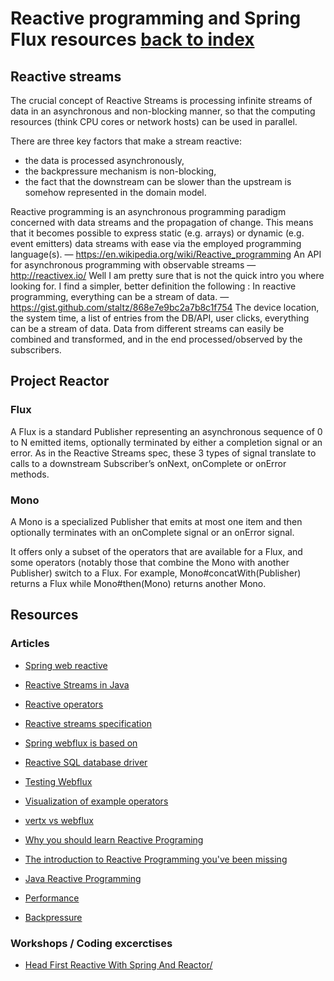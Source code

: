 # Reactive programming and Spring Flux resources [back to index](/)

## Reactive streams

The crucial concept of Reactive Streams is processing infinite streams
of data in an asynchronous and non-blocking manner, so that the
computing resources (think CPU cores or network hosts) can be used in
parallel.

There are three key factors that make a stream reactive:
- the data is processed asynchronously,
- the backpressure mechanism is non-blocking,
- the fact that the downstream can be slower than the upstream is somehow represented in the domain model.


Reactive programming is an asynchronous programming paradigm concerned with data streams and the propagation of change. This means that it becomes possible to express static (e.g. arrays) or dynamic (e.g. event emitters) data streams with ease via the employed programming language(s).
— https://en.wikipedia.org/wiki/Reactive_programming
An API for asynchronous programming with observable streams
— http://reactivex.io/
Well I am pretty sure that is not the quick intro you where looking for. I find a simpler, better definition the following :
In reactive programming, everything can be a stream of data.
— https://gist.github.com/staltz/868e7e9bc2a7b8c1f754
The device location, the system time, a list of entries from the DB/API, user clicks, everything can be a stream of data. Data from different streams can easily be combined and transformed, and in the end processed/observed by the subscribers.


## Project Reactor

### Flux

A Flux<T> is a standard Publisher<T> representing an asynchronous sequence of 0 to N emitted items, optionally terminated by either a completion signal or an error. As in the Reactive Streams spec, these 3 types of signal translate to calls to a downstream Subscriber’s onNext, onComplete or onError methods.


### Mono

A Mono<T> is a specialized Publisher<T> that emits at most one item and then optionally terminates with an onComplete signal or an onError signal.

It offers only a subset of the operators that are available for a Flux, and some operators (notably those that combine the Mono with another Publisher) switch to a Flux.
For example, Mono#concatWith(Publisher) returns a Flux while Mono#then(Mono) returns another Mono.




## Resources

### Articles

- [Spring web reactive](https://docs.spring.io/spring/docs/current/spring-framework-reference/web-reactive.html)
- [Reactive Streams in Java](https://blog.softwaremill.com/how-not-to-use-reactive-streams-in-java-9-7a39ea9c2cb3)
- [Reactive operators](http://reactivex.io/documentation/operators.html)
- [Reactive streams specification](https://github.com/reactive-streams/reactive-streams-jvm)
- [Spring webflux is based on](https://projectreactor.io/)
- [Reactive SQL database driver ](https://r2dbc.io/)
- [Testing Webflux](https://docs.spring.io/spring/docs/current/spring-framework-reference/testing.html#webtestclient)
- [Visualization of example operators](https://rxmarbles.com/#defaultIfEmpty)
- [vertx vs webflux](https://blog.rcode3.com/blog/vertx-vs-webflux/)


- [Why you should learn Reactive Programing](https://medium.com/corebuild-software/why-you-should-learn-reactive-programming-51b6ffc31425)
- [The introduction to Reactive Programming you've been missing](https://gist.github.com/staltz/868e7e9bc2a7b8c1f754)
- [Java Reactive Programming](https://www.scnsoft.com/blog/java-reactive-programming)
- [Performance](https://medium.com/@filia.aleks/microservice-performance-battle-spring-mvc-vs-webflux-80d39fd81bf0)
- [Backpressure](https://www.e4developer.com/2018/04/28/springs-webflux-reactor-parallelism-and-backpressure/)

### Workshops / Coding excerctises

- [Head First Reactive With Spring And Reactor/](https://reactor.github.io/head-first-reactive-with-spring-and-reactor/)
